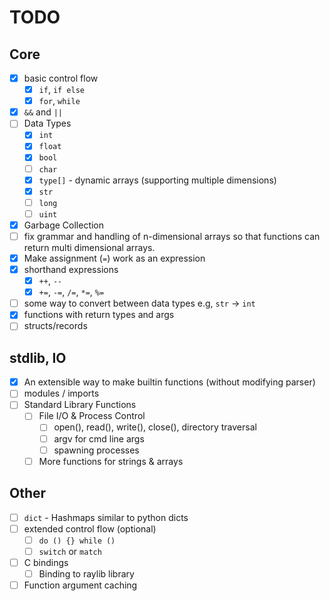 # TODO

## Core
- [X] basic control flow
    - [X] `if`, `if else`
    - [X] `for`, `while`
- [X] `&&` and `||`
- [ ] Data Types
    - [X] `int`
    - [X] `float`
    - [X] `bool`
    - [ ] `char`
    - [X] `type[]` - dynamic arrays (supporting multiple dimensions)
    - [X] `str`
    - [ ] `long`
    - [ ] `uint`
- [X] Garbage Collection
- [ ] fix grammar and handling of n-dimensional arrays so that functions can return
multi dimensional arrays.
- [X] Make assignment (`=`) work as an expression
- [X] shorthand expressions
    - [X] `++`, `--`
    - [X] `+=`, `-=`, `/=`, `*=`, `%=`
- [ ] some way to convert between data types e.g, `str` -> `int`
- [X] functions with return types and args
- [ ] structs/records

## stdlib, IO

- [X] An extensible way to make builtin functions (without modifying parser)
- [ ] modules / imports
- [ ] Standard Library Functions
    - [ ] File I/O & Process Control
        - [ ] open(), read(), write(), close(), directory traversal
        - [ ] argv for cmd line args
        - [ ] spawning processes
    - [ ] More functions for strings & arrays

## Other

- [ ] `dict` - Hashmaps similar to python dicts
- [ ] extended control flow (optional)
    - [ ] `do () {} while ()`
    - [ ] `switch` or `match`
- [ ] C bindings
    - [ ] Binding to raylib library
- [ ] Function argument caching
